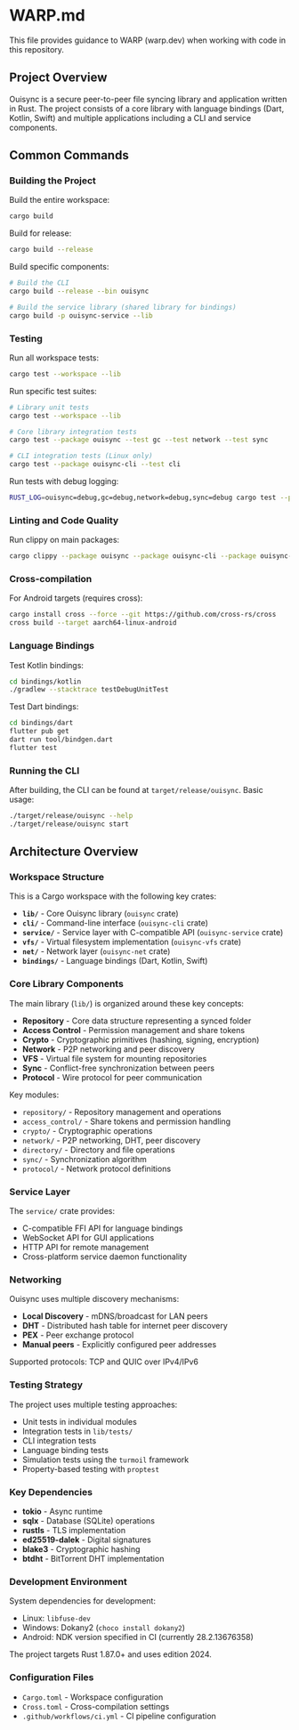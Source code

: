 # WARP.md

This file provides guidance to WARP (warp.dev) when working with code in this repository.

## Project Overview

Ouisync is a secure peer-to-peer file syncing library and application written in Rust. The project consists of a core library with language bindings (Dart, Kotlin, Swift) and multiple applications including a CLI and service components.

## Common Commands

### Building the Project

Build the entire workspace:
```bash
cargo build
```

Build for release:
```bash
cargo build --release
```

Build specific components:
```bash
# Build the CLI
cargo build --release --bin ouisync

# Build the service library (shared library for bindings)
cargo build -p ouisync-service --lib
```

### Testing

Run all workspace tests:
```bash
cargo test --workspace --lib
```

Run specific test suites:
```bash
# Library unit tests
cargo test --workspace --lib

# Core library integration tests
cargo test --package ouisync --test gc --test network --test sync

# CLI integration tests (Linux only)
cargo test --package ouisync-cli --test cli
```

Run tests with debug logging:
```bash
RUST_LOG=ouisync=debug,gc=debug,network=debug,sync=debug cargo test --package ouisync --test network
```

### Linting and Code Quality

Run clippy on main packages:
```bash
cargo clippy --package ouisync --package ouisync-cli --package ouisync-net --package ouisync-service --package ouisync-vfs --package fs_util --package logtee --all-targets --no-deps -- -Dwarnings
```

### Cross-compilation

For Android targets (requires cross):
```bash
cargo install cross --force --git https://github.com/cross-rs/cross
cross build --target aarch64-linux-android
```

### Language Bindings

Test Kotlin bindings:
```bash
cd bindings/kotlin
./gradlew --stacktrace testDebugUnitTest
```

Test Dart bindings:
```bash
cd bindings/dart
flutter pub get
dart run tool/bindgen.dart
flutter test
```

### Running the CLI

After building, the CLI can be found at `target/release/ouisync`. Basic usage:
```bash
./target/release/ouisync --help
./target/release/ouisync start
```

## Architecture Overview

### Workspace Structure

This is a Cargo workspace with the following key crates:

- **`lib/`** - Core Ouisync library (`ouisync` crate)
- **`cli/`** - Command-line interface (`ouisync-cli` crate)
- **`service/`** - Service layer with C-compatible API (`ouisync-service` crate)
- **`vfs/`** - Virtual filesystem implementation (`ouisync-vfs` crate)
- **`net/`** - Network layer (`ouisync-net` crate)
- **`bindings/`** - Language bindings (Dart, Kotlin, Swift)

### Core Library Components

The main library (`lib/`) is organized around these key concepts:

- **Repository** - Core data structure representing a synced folder
- **Access Control** - Permission management and share tokens
- **Crypto** - Cryptographic primitives (hashing, signing, encryption)
- **Network** - P2P networking and peer discovery
- **VFS** - Virtual file system for mounting repositories
- **Sync** - Conflict-free synchronization between peers
- **Protocol** - Wire protocol for peer communication

Key modules:
- `repository/` - Repository management and operations
- `access_control/` - Share tokens and permission handling
- `crypto/` - Cryptographic operations
- `network/` - P2P networking, DHT, peer discovery
- `directory/` - Directory and file operations
- `sync/` - Synchronization algorithm
- `protocol/` - Network protocol definitions

### Service Layer

The `service/` crate provides:
- C-compatible FFI API for language bindings
- WebSocket API for GUI applications
- HTTP API for remote management
- Cross-platform service daemon functionality

### Networking

Ouisync uses multiple discovery mechanisms:
- **Local Discovery** - mDNS/broadcast for LAN peers
- **DHT** - Distributed hash table for internet peer discovery
- **PEX** - Peer exchange protocol
- **Manual peers** - Explicitly configured peer addresses

Supported protocols: TCP and QUIC over IPv4/IPv6

### Testing Strategy

The project uses multiple testing approaches:
- Unit tests in individual modules
- Integration tests in `lib/tests/`
- CLI integration tests
- Language binding tests
- Simulation tests using the `turmoil` framework
- Property-based testing with `proptest`

### Key Dependencies

- **tokio** - Async runtime
- **sqlx** - Database (SQLite) operations
- **rustls** - TLS implementation
- **ed25519-dalek** - Digital signatures
- **blake3** - Cryptographic hashing
- **btdht** - BitTorrent DHT implementation

### Development Environment

System dependencies for development:
- Linux: `libfuse-dev`
- Windows: Dokany2 (`choco install dokany2`)
- Android: NDK version specified in CI (currently 28.2.13676358)

The project targets Rust 1.87.0+ and uses edition 2024.

### Configuration Files

- `Cargo.toml` - Workspace configuration
- `Cross.toml` - Cross-compilation settings
- `.github/workflows/ci.yml` - CI pipeline configuration